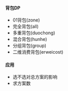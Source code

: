 #### 背包DP

- 01背包(zone)
- 完全背包(all)
- 多重背包(duochong)
- 混合背包(hunhe)
- 分组背包(group)
- 二维消费背包(erweicost)

#### 应用

- 选不选对总方案的影响
- 求方案数
